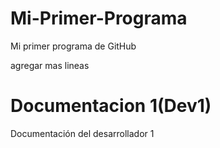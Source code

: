 # Mi-Primer-Programa
Mi primer programa de GitHub

agregar mas lineas
# Documentacion 1(Dev1)
Documentación del desarrollador 1